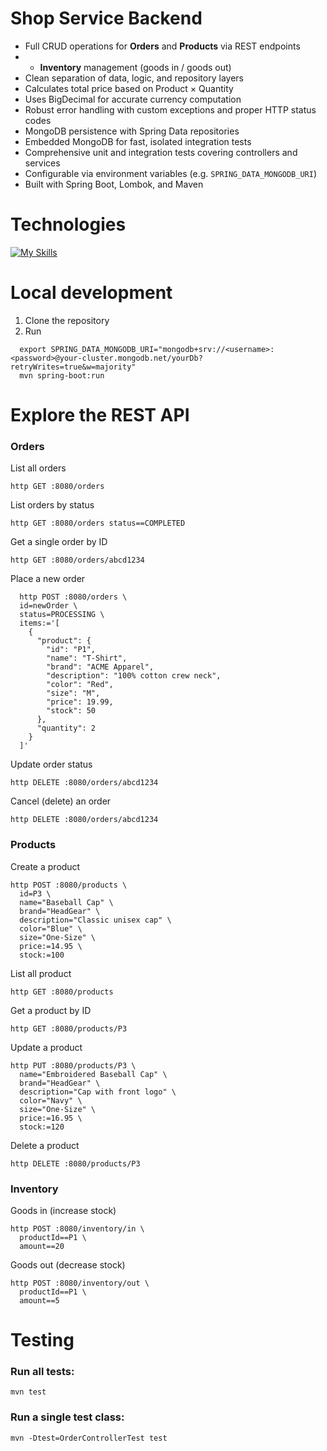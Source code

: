 # Shop Service Backend
- Full CRUD operations for **Orders** and **Products** via REST endpoints
- - **Inventory** management (goods in / goods out)
- Clean separation of data, logic, and repository layers
- Calculates total price based on Product × Quantity
- Uses BigDecimal for accurate currency computation
- Robust error handling with custom exceptions and proper HTTP status codes
- MongoDB persistence with Spring Data repositories
- Embedded MongoDB for fast, isolated integration tests
- Comprehensive unit and integration tests covering controllers and services
- Configurable via environment variables (e.g. `SPRING_DATA_MONGODB_URI`)
- Built with Spring Boot, Lombok, and Maven


# Technologies

[![My Skills](https://skillicons.dev/icons?i=java,maven,spring,mongodb&perline=4)](https://skillicons.dev)

# Local development

1. Clone the repository
2. Run
```
  export SPRING_DATA_MONGODB_URI="mongodb+srv://<username>:<password>@your-cluster.mongodb.net/yourDb?retryWrites=true&w=majority"
  mvn spring-boot:run
```

# Explore the REST API

### Orders
List all orders
```
http GET :8080/orders
```

List orders by status
```
http GET :8080/orders status==COMPLETED
```

Get a single order by ID
```
http GET :8080/orders/abcd1234
```

Place a new order
```
  http POST :8080/orders \
  id=newOrder \
  status=PROCESSING \
  items:='[
    {
      "product": {
        "id": "P1",
        "name": "T-Shirt",
        "brand": "ACME Apparel",
        "description": "100% cotton crew neck",
        "color": "Red",
        "size": "M",
        "price": 19.99,
        "stock": 50
      },
      "quantity": 2
    }
  ]'
  ```
Update order status
```
http DELETE :8080/orders/abcd1234
```
Cancel (delete) an order
```
http DELETE :8080/orders/abcd1234
```

### Products
Create a product
```
http POST :8080/products \
  id=P3 \
  name="Baseball Cap" \
  brand="HeadGear" \
  description="Classic unisex cap" \
  color="Blue" \
  size="One-Size" \
  price:=14.95 \
  stock:=100
```
List all product
```
http GET :8080/products
```
Get a product by ID
```
http GET :8080/products/P3
```
Update a product
```
http PUT :8080/products/P3 \
  name="Embroidered Baseball Cap" \
  brand="HeadGear" \
  description="Cap with front logo" \
  color="Navy" \
  size="One-Size" \
  price:=16.95 \
  stock:=120
```
Delete a product
```
http DELETE :8080/products/P3
```

### Inventory
Goods in (increase stock)
```
http POST :8080/inventory/in \
  productId==P1 \
  amount==20
```
Goods out (decrease stock)
```
http POST :8080/inventory/out \
  productId==P1 \
  amount==5
```

# Testing
### Run all tests:
```
mvn test
```
### Run a single test class:
```
mvn -Dtest=OrderControllerTest test
```


